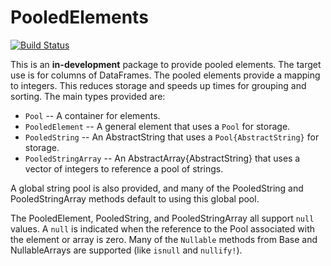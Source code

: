# PooledElements

[![Build Status](https://travis-ci.org/tshort/PooledElements.jl.svg?branch=master)](https://travis-ci.org/tshort/PooledElements.jl)

This is an **in-development** package to provide pooled elements. The target use is for columns of DataFrames. The pooled elements provide a mapping to integers. This reduces storage and speeds up times for grouping and sorting. The main types provided are:

* `Pool` -- A container for elements.
* `PooledElement` -- A general element that uses a `Pool` for storage.
* `PooledString` -- An AbstractString that uses a `Pool{AbstractString}` for storage.
* `PooledStringArray` -- An AbstractArray{AbstractString} that uses a vector of integers to reference a pool of strings.

A global string pool is also provided, and many of the PooledString and PooledStringArray methods default to using this global pool. 

The PooledElement, PooledString, and PooledStringArray all support `null` values. A `null` is indicated when the reference to the Pool associated with the element or array is zero. Many of the `Nullable` methods from Base and NullableArrays are supported (like `isnull` and `nullify!`).

